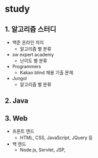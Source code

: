 # study
## 1. 알고리즘 스터디
  * 백준 온라인 저지
    * 알고리즘 별 분류
  * sw expert academy
    * 난이도 별 분류
  * Programmers
    * Kakao blind 채용 기출 문제
  * Jungol
    * 알고리즘 별 분류
  
## 2. Java

## 3. Web
  * 프론트 엔드
    * HTML, CSS, JavaScript, JQuery 등
  * 백 엔드
    * Node.js, Servlet, JSP, 
